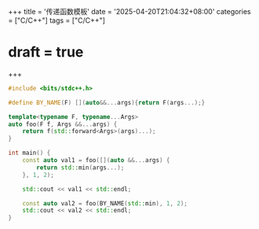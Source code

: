 +++
title = '传递函数模板'
date = '2025-04-20T21:04:32+08:00'
categories = ["C/C++"]
tags = ["C/C++"]
# draft = true
+++

```C++
#include <bits/stdc++.h>

#define BY_NAME(F) [](auto&&...args){return F(args...);}

template<typename F, typename...Args>
auto foo(F f, Args &&...args) {
    return f(std::forward<Args>(args)...);
}

int main() {
    const auto val1 = foo([](auto &&...args) {
        return std::min(args...);
    }, 1, 2);

    std::cout << val1 << std::endl;

    const auto val2 = foo(BY_NAME(std::min), 1, 2);
    std::cout << val2 << std::endl;
}
```

